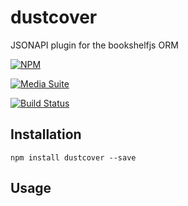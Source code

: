 # dustcover

JSONAPI plugin for the bookshelfjs ORM

[![NPM](https://nodei.co/npm/dustcover.png?downloads=true&stars=true)](https://nodei.co/npm/dustcover/)

[![Media Suite](http://mediasuite.co.nz/ms-badge.png)](http://mediasuite.co.nz)

[![Build Status](https://travis-ci.org/mediasuitenz/dustcover.svg)](https://travis-ci.org/digitalsadhu/dustcover)

## Installation

```
npm install dustcover --save
```

## Usage
